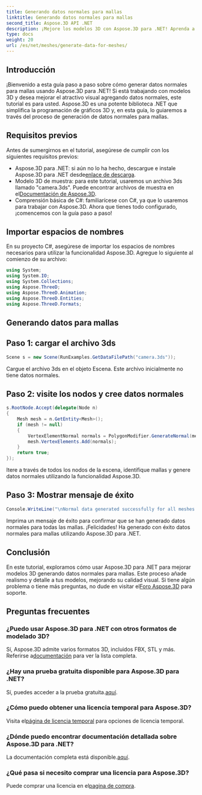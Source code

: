 ```yaml
---
title: Generando datos normales para mallas
linktitle: Generando datos normales para mallas
second_title: Aspose.3D API .NET
description: ¡Mejore los modelos 3D con Aspose.3D para .NET! Aprenda a generar datos normales para mallas en esta guía paso a paso. El realismo se une a la simplicidad.
type: docs
weight: 20
url: /es/net/meshes/generate-data-for-meshes/
---
```

## Introducción
¡Bienvenido a esta guía paso a paso sobre cómo generar datos normales para mallas usando Aspose.3D para .NET! Si está trabajando con modelos 3D y desea mejorar el atractivo visual agregando datos normales, este tutorial es para usted. Aspose.3D es una potente biblioteca .NET que simplifica la programación de gráficos 3D y, en esta guía, lo guiaremos a través del proceso de generación de datos normales para mallas.
## Requisitos previos
Antes de sumergirnos en el tutorial, asegúrese de cumplir con los siguientes requisitos previos:
-  Aspose.3D para .NET: si aún no lo ha hecho, descargue e instale Aspose.3D para .NET desde[enlace de descarga](https://releases.aspose.com/3d/net/).
-  Modelo 3D de muestra: para este tutorial, usaremos un archivo 3ds llamado "camera.3ds". Puede encontrar archivos de muestra en el[Documentación de Aspose.3D](https://reference.aspose.com/3d/net/).
- Comprensión básica de C#: familiarícese con C#, ya que lo usaremos para trabajar con Aspose.3D.
Ahora que tienes todo configurado, ¡comencemos con la guía paso a paso!
## Importar espacios de nombres
En su proyecto C#, asegúrese de importar los espacios de nombres necesarios para utilizar la funcionalidad Aspose.3D. Agregue lo siguiente al comienzo de su archivo:
```csharp
using System;
using System.IO;
using System.Collections;
using Aspose.ThreeD;
using Aspose.ThreeD.Animation;
using Aspose.ThreeD.Entities;
using Aspose.ThreeD.Formats;
```
## Generando datos para mallas
## Paso 1: cargar el archivo 3ds
```csharp
Scene s = new Scene(RunExamples.GetDataFilePath("camera.3ds"));
```
Cargue el archivo 3ds en el objeto Escena. Este archivo inicialmente no tiene datos normales.
## Paso 2: visite los nodos y cree datos normales
```csharp
s.RootNode.Accept(delegate(Node n)
{
    Mesh mesh = n.GetEntity<Mesh>();
    if (mesh != null)
    {
        VertexElementNormal normals = PolygonModifier.GenerateNormal(mesh);
        mesh.VertexElements.Add(normals);
    }
    return true;
});
```
Itere a través de todos los nodos de la escena, identifique mallas y genere datos normales utilizando la funcionalidad Aspose.3D.
## Paso 3: Mostrar mensaje de éxito
```csharp
Console.WriteLine("\nNormal data generated successfully for all meshes.");
```
Imprima un mensaje de éxito para confirmar que se han generado datos normales para todas las mallas.
¡Felicidades! Ha generado con éxito datos normales para mallas utilizando Aspose.3D para .NET.
## Conclusión
En este tutorial, exploramos cómo usar Aspose.3D para .NET para mejorar modelos 3D generando datos normales para mallas. Este proceso añade realismo y detalle a tus modelos, mejorando su calidad visual.
 Si tiene algún problema o tiene más preguntas, no dude en visitar el[Foro Aspose.3D](https://forum.aspose.com/c/3d/18) para soporte.
## Preguntas frecuentes
### ¿Puedo usar Aspose.3D para .NET con otros formatos de modelado 3D?
Sí, Aspose.3D admite varios formatos 3D, incluidos FBX, STL y más. Referirse a[documentación](https://reference.aspose.com/3d/net/) para ver la lista completa.
### ¿Hay una prueba gratuita disponible para Aspose.3D para .NET?
 Sí, puedes acceder a la prueba gratuita.[aquí](https://releases.aspose.com/).
### ¿Cómo puedo obtener una licencia temporal para Aspose.3D?
 Visita el[página de licencia temporal](https://purchase.aspose.com/temporary-license/) para opciones de licencia temporal.
### ¿Dónde puedo encontrar documentación detallada sobre Aspose.3D para .NET?
 La documentación completa está disponible.[aquí](https://reference.aspose.com/3d/net/).
### ¿Qué pasa si necesito comprar una licencia para Aspose.3D?
 Puede comprar una licencia en el[pagina de compra](https://purchase.aspose.com/buy).